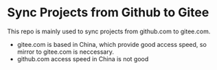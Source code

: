 # Sync Projects from Github to Gitee

This repo is mainly used to sync projects from github.com to gitee.com.

* gitee.com is based in China, which provide good access speed, so mirror to gitee.com is neccessary.
* github.com access speed in China is not good
